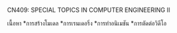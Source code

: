 CN409: SPECIAL TOPICS IN COMPUTER ENGINEERING II

เนื้อหา
*การสร้างโมเดล
*การเรนเดอริ่ง
*การทำอนิเมชัน
*การตัดต่อวิดีโอ
